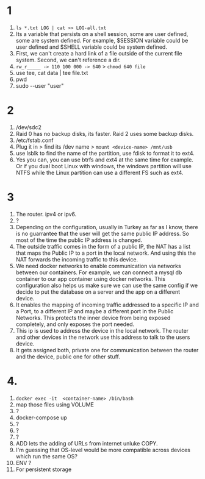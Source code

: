 # 1
1. `ls *.txt LOG | cat >> LOG-all.txt`
2. Its a variable that persists on a shell session, some are user defined, some are system defined. For example, $SESSION variable could be user defined and $SHELL variable could be system defined. 
3. First, we can't create a hard link of a file outside of the current file system. Second, we can't reference a dir.
4. `rw_r_____ -> 110 100 000 -> 640` > `chmod 640 file`
5. use tee, cat data | tee file.txt
6. pwd
7. sudo --user "user"
# 2
1. /dev/sdc2
2. Raid 0 has no backup disks, its faster. Raid 2 uses some backup disks.
3. /etc/fstab.conf
4. Plug it in > find its /dev name > `mount <device-name> /mnt/usb`
5. use lsblk to find the name of the partition, use fdisk to format it to ext4.
6. Yes you can, you can use btrfs and ext4 at the same time for example. Or if you dual boot Linux with windows, the windows partition will use NTFS while the Linux partition can use a different FS such as ext4.
# 3
1. The router. ipv4 or ipv6.
2. ?
3. Depending on the configuration, usually in Turkey as far as I know, there is no guarrantee that the user will get the same public IP address. So most of the time the public IP address is changed.
4. The outside traffic comes in the form of a public IP, the NAT has a list that maps the Public IP to a port in the local network. And using this the NAT forwards the incoming traffic to this device.
5. We need docker networks to enable communication via networks between our containers. For example, we can connect a mysql db container to our app container using docker networks. This configuration also helps us make sure we can use the same config if we decide to put the database on a server and the app on a different device.
6. It enables the mapping of incoming traffic addressed to a specific IP and a Port, to a different IP and maybe a different port in the Public Networks. This protects the inner device from being exposed completely, and only exposes the port needed.
7. This ip is used to address the device in the local network. The router and other devices in the network use this address to talk to the users device.
8. It gets assigned both, private one for communication between the router and the device, public one for other stuff.
# 4.
1. `docker exec -it  <container-name> /bin/bash`
2. map those files using VOLUME
3. ?
4. docker-compose up
5. ?
6. ?
7. ?
8. ADD lets the adding of URLs from internet unluke COPY.
9. I'm guessing that OS-level would be more compatible across devices which run the same OS?
10. ENV ?
11. For persistent storage